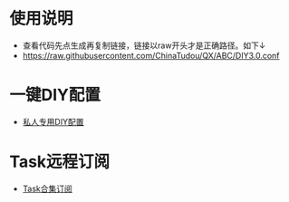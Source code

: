 # 使用说明
* 查看代码先点生成再复制链接，链接以raw开头才是正确路径。如下↓
* https://raw.githubusercontent.com/ChinaTudou/QX/ABC/DIY3.0.conf

# 一键DIY配置
* [私人专用DIY配置](https://raw.githubusercontent.com/ChinaTudou/QX/ABC/DIY2.0.conf)
# Task远程订阅
* [Task合集订阅](https://qxzy.top/rules/QuantumultX/qixin.json)
